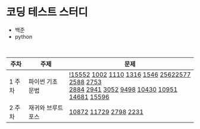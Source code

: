 # 코딩 테스트 스터디

- 백준
- python
<br>

|주차|주제|문제|
|---|---|---|
|1 주차| 파이썬 기초 문법 | [!15552](src/!15552.py) [1002](src/1002.py) [1110](src/1110.py) [1316](src/1316.py) [1546](src/1546.py) [2562](src/2562.py)[2577](src/2577.py) [2588](src/2588.py) [2753](src/2753.py)<br>[2884](src/2884.py) [2941](src/2941.py) [3052](src/3052.py) [9498](src/9498.py) [10430](1src/0430.py) [10951](src/10951.py) [14681](src/14681.py) [15596](src/15596.py)|
|2 주차| 재귀와 브루트포스 | [10872](src/10872.py) [11729](src/11729.py) [2798](src/2798.py) [2231](src/2231.py)

